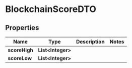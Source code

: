 

# BlockchainScoreDTO

## Properties

Name | Type | Description | Notes
------------ | ------------- | ------------- | -------------
**scoreHigh** | **List&lt;Integer&gt;** |  | 
**scoreLow** | **List&lt;Integer&gt;** |  | 



